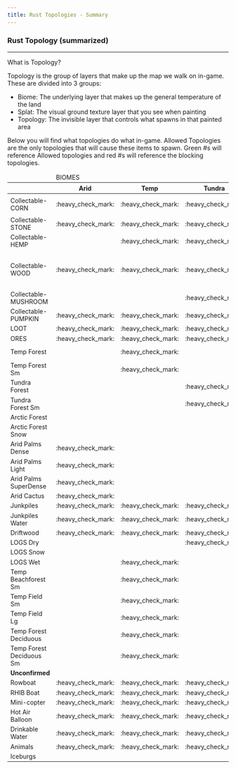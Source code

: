 ```yaml
---
title: Rust Topologies - Summary 
---
```


<h3>Rust Topology (summarized)</h3>
<hr>
<p>What is Topology?</p>
<p>Topology is the group of layers that make up the map we walk on in-game. These are divided into 3 groups:</p>
<ul>
   <li>Biome: The underlying layer that makes up the general temperature of the land</li>
   <li>Splat: The visual ground texture layer that you see when painting</li>
   <li>Topology: The invisible layer that controls what spawns in that painted area</li>
</ul>
<p>Below you will find what topologies do what in-game.  Allowed Topologies are the only topologies that will cause these items to spawn. Green #s will reference Allowed topologies and red #s will reference the blocking topologies.</p>
<table>
<thead>
<tr>
   <td>&nbsp;</td>
   <td colspan="4">BIOMES</td>
   <td colspan="8">SPLAT</td>
   <td>TOPOLOGY</td>
   </tr>
<tr class="header">
   <th></th>
   <th>Arid</th>
   <th>Temp</th>
   <th>Tundra</th>
   <th>Arctic</th>
   <th>Dirt</th>
   <th>Snow</th>
    <th>Sand</th>
   <th>Rock</th>
   <th>Grass</th>
   <th>Forest</th>
   <th>Stones</th>
   <th>Gravel</th>
   <th><span style="color:green">Allowed</span>/<span style="color:red">Blocked</span></th>
</tr>
</thead>
<tbody>
 <tr >
  <td>Collectable-CORN</td>
  <td markdown="span">:heavy_check_mark:</td>
  <td markdown="span">:heavy_check_mark:</td>
  <td markdown="span">:heavy_check_mark:</td>
  <td markdown="span"></td>
  <td markdown="span"></td>
  <td markdown="span"></td>
  <td markdown="span"></td>
  <td markdown="span"></td>
  <td markdown="span">:heavy_check_mark:</td>
  <td markdown="span">:heavy_check_mark:</td>
  <td markdown="span"></td>
  <td markdown="span"></td>
  <td markdown="span">Riverside,Lakeside<span style="color:green;font-size: large; font-family: 'Wingdings 2'">&#117;&#118;</span><span style="color:red;font-size: large;font-family: 'Wingdings 2'">&#120;&#123;&#124;&#125;</span><img src="wiki/images/11b.png"></td>
 </tr>
<tr >
  <td>Collectable-STONE</td>
  <td markdown="span">:heavy_check_mark:</td>
  <td markdown="span">:heavy_check_mark:</td>
  <td markdown="span">:heavy_check_mark:</td>
  <td markdown="span"></td>
  <td markdown="span">:heavy_check_mark:</td>
  <td markdown="span">:heavy_check_mark:</td>
  <td markdown="span">:heavy_check_mark:</td>
  <td markdown="span"></td>
  <td markdown="span">:heavy_check_mark:</td>
  <td markdown="span">:heavy_check_mark:</td>
  <td markdown="span"></td>
  <td markdown="span"></td>
  <td markdown="span">Field, Forest</td>
 </tr>
 <tr >
  <td>Collectable-HEMP</td>
  <td markdown="span"></td>
  <td markdown="span">:heavy_check_mark:</td>
  <td markdown="span">:heavy_check_mark:</td>
  <td markdown="span"></td>
  <td markdown="span">:heavy_check_mark:</td>
  <td markdown="span"></td>
  <td markdown="span"></td>
  <td markdown="span"></td>
  <td markdown="span">:heavy_check_mark:</td>
  <td markdown="span">:heavy_check_mark:</td>
  <td markdown="span"></td>
  <td markdown="span"></td>
  <td markdown="span">Field,Forest</td>
 </tr>
 <tr >
  <td >Collectable-WOOD</td>
  <td markdown="span">:heavy_check_mark:</td>
  <td markdown="span">:heavy_check_mark:</td>
  <td markdown="span">:heavy_check_mark:</td>
  <td markdown="span"></td>
  <td markdown="span"></td>
  <td markdown="span"></td>
  <td markdown="span"></td>
  <td markdown="span"></td>
  <td markdown="span">:heavy_check_mark:</td>
  <td markdown="span">:heavy_check_mark:</td>
  <td markdown="span"></td>
  <td markdown="span"></td>
  <td markdown="span">Field, Cliff, Beachside,<br>Forestside, Forest, Oceanside,<br>Riverside, Lakeside, Cliffside</td>
 </tr>
 <tr>
 <td>Collectable-MUSHROOM</td>
  <td markdown="span"></td>
  <td markdown="span"></td>
  <td markdown="span">:heavy_check_mark:</td>
  <td markdown="span"></td>
  <td markdown="span"></td>
  <td markdown="span"></td>
  <td markdown="span"></td>
  <td markdown="span"></td>
  <td markdown="span"></td>
  <td markdown="span">:heavy_check_mark:</td>
  <td markdown="span"></td>
  <td markdown="span"></td>
  <td markdown="span">Forest</td>
  
 </tr>
 <tr >
  <td>Collectable-PUMPKIN</td>
  <td markdown="span">:heavy_check_mark:</td>
  <td markdown="span">:heavy_check_mark:</td>
  <td markdown="span">:heavy_check_mark:</td>
  <td markdown="span"></td>
  <td markdown="span"></td>
  <td markdown="span"></td>
  <td markdown="span"></td>
  <td markdown="span"></td>
  <td markdown="span">:heavy_check_mark:</td>
  <td markdown="span">:heavy_check_mark:</td>
  <td markdown="span"></td>
  <td markdown="span"></td>
  <td markdown="span">Riverside, Lakeside</td>
 </tr>
 <tr >
  <td>LOOT</td>
  <td markdown="span">:heavy_check_mark:</td>
  <td markdown="span">:heavy_check_mark:</td>
  <td markdown="span">:heavy_check_mark:</td>
  <td markdown="span">:heavy_check_mark:</td>
  <td markdown="span">:heavy_check_mark:</td>
  <td markdown="span">:heavy_check_mark:</td>
  <td markdown="span">:heavy_check_mark:</td>
  <td markdown="span">:heavy_check_mark:</td>
  <td markdown="span">:heavy_check_mark:</td>
  <td markdown="span">:heavy_check_mark:</td>
  <td markdown="span">:heavy_check_mark:</td>
  <td markdown="span">:heavy_check_mark:</td>
  <td markdown="span">Monument</td>
 </tr>
<tr >
  <td>ORES</td>
  <td markdown="span">:heavy_check_mark:</td>
  <td markdown="span">:heavy_check_mark:</td>
  <td markdown="span">:heavy_check_mark:</td>
  <td markdown="span">:heavy_check_mark:</td>
  <td markdown="span">:heavy_check_mark:</td>
  <td markdown="span">:heavy_check_mark:</td>
  <td markdown="span">:heavy_check_mark:</td>
  <td markdown="span">:heavy_check_mark:</td>
  <td markdown="span">:heavy_check_mark:</td>
  <td markdown="span">:heavy_check_mark:</td>
  <td markdown="span">:heavy_check_mark:</td>
  <td markdown="span">:heavy_check_mark:</td>
  <td markdown="span">Decor, Cliffside, Clutter</td>
 </tr>
 <tr >
  <td>Temp Forest</td>
  <td markdown="span"></td>
  <td markdown="span">:heavy_check_mark:</td>
  <td markdown="span"></td>
  <td markdown="span"></td>
  <td markdown="span"></td>
  <td markdown="span"></td>
  <td markdown="span"></td>
  <td markdown="span"></td>
  <td markdown="span">:heavy_check_mark:</td>
  <td markdown="span">:heavy_check_mark:</td>
  <td markdown="span"></td>
  <td markdown="span"></td>
  <td markdown="span">Forest, Decor, Cliffside<br>Clutter</td>
 </tr>
 <tr >
  <td>Temp Forest Sm</td>
  <td markdown="span"></td>
  <td markdown="span">:heavy_check_mark:</td>
  <td markdown="span"></td>
  <td markdown="span"></td>
  <td markdown="span"></td>
  <td markdown="span"></td>
  <td markdown="span"></td>
  <td markdown="span"></td>
  <td markdown="span">:heavy_check_mark:</td>
  <td markdown="span">:heavy_check_mark:</td>
  <td markdown="span"></td>
  <td markdown="span"></td>
  <td markdown="span">Forest, Decor, Cliffside<br>Clutter</td>
 </tr>
<tr >
  <td>Tundra Forest</td>
  <td markdown="span"></td>
  <td markdown="span"></td>
  <td markdown="span">:heavy_check_mark:</td>
  <td markdown="span"></td>
  <td markdown="span"></td>
  <td markdown="span"></td>
  <td markdown="span"></td>
  <td markdown="span"></td>
  <td markdown="span"></td>
  <td markdown="span">:heavy_check_mark:</td>
  <td markdown="span"></td>
  <td markdown="span"></td>
 <td markdown="span">Forest, Decor, Cliffside<br>Clutter</td> 
 </tr>
 <tr >
  <td>Tundra Forest Sm</td>
  <td markdown="span"></td>
  <td markdown="span"></td>
  <td markdown="span">:heavy_check_mark:</td>
  <td markdown="span"></td>
  <td markdown="span"></td>
  <td markdown="span"></td>
  <td markdown="span"></td>
  <td markdown="span"></td>
  <td markdown="span">:heavy_check_mark:</td>
  <td markdown="span">:heavy_check_mark:</td>
  <td markdown="span"></td>
  <td markdown="span"></td>
 <td markdown="span">Forest, Decor, Cliffside<br>Clutter</td>
 </tr>
<tr >
  <td>Arctic Forest</td>
  <td markdown="span"></td>
  <td markdown="span"></td>
  <td markdown="span"></td>
  <td markdown="span">:heavy_check_mark:</td>
  <td markdown="span"></td>
  <td markdown="span"></td>
  <td markdown="span"></td>
  <td markdown="span"></td>
  <td markdown="span">:heavy_check_mark:</td>
  <td markdown="span"></td>
  <td markdown="span"></td>
  <td markdown="span"></td>
  <td markdown="span">Field, Cliffside</td>
 </tr>
 <tr >
  <td>Arctic Forest Snow</td>
  <td markdown="span"></td>
  <td markdown="span"></td>
  <td markdown="span"></td>
  <td markdown="span">:heavy_check_mark:</td>
  <td markdown="span"></td>
  <td markdown="span"></td>
  <td markdown="span"></td>
  <td markdown="span"></td>
  <td markdown="span"></td>
  <td markdown="span">:heavy_check_mark:</td>
  <td markdown="span"></td>
  <td markdown="span"></td>
  <td markdown="span">Forest</td>
  
 </tr>
 <tr >
  <td>Arid Palms Dense</td>
  <td markdown="span">:heavy_check_mark:</td>
  <td markdown="span"></td>
  <td markdown="span"></td>
  <td markdown="span"></td>
  <td markdown="span"></td>
  <td markdown="span"></td>
  <td markdown="span">:heavy_check_mark:</td>
  <td markdown="span"></td>
  <td markdown="span">:heavy_check_mark:</td>
  <td markdown="span"></td>
  <td markdown="span"></td>
  <td markdown="span"></td>
  <td markdown="span">Field, Beachside, River<br>Riverside, Lake, Lakeside</td>
 </tr>
 <tr >
  <td>Arid Palms Light</td>
  <td markdown="span">:heavy_check_mark:</td>
  <td markdown="span"></td>
  <td markdown="span"></td>
  <td markdown="span"></td>
  <td markdown="span"></td>
  <td markdown="span"></td>
  <td markdown="span"></td>
  <td markdown="span"></td>
  <td markdown="span">:heavy_check_mark:</td>
  <td markdown="span"></td>
  <td markdown="span"></td>
  <td markdown="span"></td>
  <td markdown="span">Field, Beachside, River<br>Riverside, Lake, Lakeside</td>
 
 </tr>
<tr>
 <td>Arid Palms SuperDense</td>
  <td markdown="span">:heavy_check_mark:</td>
  <td markdown="span"></td>
  <td markdown="span"></td>
  <td markdown="span"></td>
  <td markdown="span"></td>
  <td markdown="span"></td>
  <td markdown="span"></td>
  <td markdown="span"></td>
  <td markdown="span"></td>
  <td markdown="span">:heavy_check_mark:</td>
  <td markdown="span"></td>
  <td markdown="span"></td>
   <td markdown="span">Beachside, Forest, Lakeside, Cliffside</td>
 </tr>
<tr>
 <td>Arid Cactus</td>
  <td markdown="span">:heavy_check_mark:</td>
  <td markdown="span"></td>
  <td markdown="span"></td>
  <td markdown="span"></td>
  <td markdown="span">:heavy_check_mark:</td>
  <td markdown="span"></td>
  <td markdown="span">:heavy_check_mark:</td>
  <td markdown="span"></td>
  <td markdown="span"></td>
  <td markdown="span"></td>
  <td markdown="span"></td>
  <td markdown="span"></td>
  <td markdown="span">Field</td>
  
 </tr>
<tr>
 <td>Junkpiles</td>
  <td markdown="span">:heavy_check_mark:</td>
  <td markdown="span">:heavy_check_mark:</td>
  <td markdown="span">:heavy_check_mark:</td>
  <td markdown="span">:heavy_check_mark:</td>
  <td markdown="span">:heavy_check_mark:</td>
  <td markdown="span">:heavy_check_mark:</td>
  <td markdown="span">:heavy_check_mark:</td>
  <td markdown="span">:heavy_check_mark:</td>
  <td markdown="span">:heavy_check_mark:</td>
  <td markdown="span">:heavy_check_mark:</td>
  <td markdown="span">:heavy_check_mark:</td>
  <td markdown="span">:heavy_check_mark:</td>
   <td markdown="span">Roadside, Powerline</td>
 </tr>
<tr>
 <td>Junkpiles Water</td>
  <td markdown="span">:heavy_check_mark:</td>
  <td markdown="span">:heavy_check_mark:</td>
  <td markdown="span">:heavy_check_mark:</td>
  <td markdown="span"></td>
  <td markdown="span">:heavy_check_mark:</td>
  <td markdown="span">:heavy_check_mark:</td>
  <td markdown="span">:heavy_check_mark:</td>
  <td markdown="span">:heavy_check_mark:</td>
  <td markdown="span">:heavy_check_mark:</td>
  <td markdown="span">:heavy_check_mark:</td>
  <td markdown="span">:heavy_check_mark:</td>
  <td markdown="span">:heavy_check_mark:</td>
  <td markdown="span">Offshore</td>
  
 </tr>
<tr>
 <td>Driftwood</td>
  <td markdown="span">:heavy_check_mark:</td>
  <td markdown="span">:heavy_check_mark:</td>
  <td markdown="span">:heavy_check_mark:</td>
  <td markdown="span">:heavy_check_mark:</td>
  <td markdown="span">:heavy_check_mark:</td>
  <td markdown="span">:heavy_check_mark:</td>
  <td markdown="span">:heavy_check_mark:</td>
  <td markdown="span">:heavy_check_mark:</td>
  <td markdown="span">:heavy_check_mark:</td>
  <td markdown="span">:heavy_check_mark:</td>
  <td markdown="span">:heavy_check_mark:</td>
  <td markdown="span">:heavy_check_mark:</td>
  <td markdown="span">Beach</td>
 
 </tr>
<tr>
 <td>LOGS Dry</td>
  <td markdown="span"></td>
  <td markdown="span"></td>
  <td markdown="span">:heavy_check_mark:</td>
  <td markdown="span"></td>
  <td markdown="span">:heavy_check_mark:</td>
  <td markdown="span">:heavy_check_mark:</td>
  <td markdown="span">:heavy_check_mark:</td>
  <td markdown="span">:heavy_check_mark:</td>
  <td markdown="span">:heavy_check_mark:</td>
  <td markdown="span">:heavy_check_mark:</td>
  <td markdown="span">:heavy_check_mark:</td>
  <td markdown="span">:heavy_check_mark:</td>
  <td markdown="span">Forest, Forestside</td>
 </tr>
<tr>
 <td>LOGS Snow</td>
  <td markdown="span"></td>
  <td markdown="span"></td>
  <td markdown="span"></td>
  <td markdown="span">:heavy_check_mark:</td>
  <td markdown="span"></td>
  <td markdown="span">:heavy_check_mark:</td>
  <td markdown="span"></td>
  <td markdown="span"></td>
  <td markdown="span"></td>
  <td markdown="span"></td>
  <td markdown="span"></td>
  <td markdown="span"></td>
   <td markdown="span">Forest, Forestside</td>
 
 </tr>
<tr>
 <td>LOGS Wet</td>
  <td markdown="span"></td>
  <td markdown="span">:heavy_check_mark:</td>
  <td markdown="span"></td>
  <td markdown="span"></td>
  <td markdown="span">:heavy_check_mark:</td>
  <td markdown="span">:heavy_check_mark:</td>
  <td markdown="span">:heavy_check_mark:</td>
  <td markdown="span">:heavy_check_mark:</td>
  <td markdown="span">:heavy_check_mark:</td>
  <td markdown="span">:heavy_check_mark:</td>
  <td markdown="span">:heavy_check_mark:</td>
  <td markdown="span">:heavy_check_mark:</td>
    <td markdown="span">Forest, Forestside</td>
  
 </tr>
<tr>
 <td>Temp Beachforest Sm</td>
  <td markdown="span"></td>
  <td markdown="span">:heavy_check_mark:</td>
  <td markdown="span"></td>
  <td markdown="span"></td>
  <td markdown="span"></td>
  <td markdown="span"></td>
  <td markdown="span"></td>
  <td markdown="span"></td>
  <td markdown="span">:heavy_check_mark:</td>
  <td markdown="span"></td>
  <td markdown="span"></td>
  <td markdown="span"></td>
  <td markdown="span">Beachside, Riverside, Lakeside</td>
 </tr>
<tr>
 <td>Temp Field Sm</td>
  <td markdown="span"></td>
  <td markdown="span">:heavy_check_mark:</td>
  <td markdown="span"></td>
  <td markdown="span"></td>
  <td markdown="span"></td>
  <td markdown="span"></td>
  <td markdown="span"></td>
  <td markdown="span"></td>
  <td markdown="span">:heavy_check_mark:</td>
  <td markdown="span"></td>
  <td markdown="span"></td>
  <td markdown="span"></td>
  <td markdown="span">Field, Cliffside</td>
  </tr>
<tr>
 <td>Temp Field Lg</td>
  <td markdown="span"></td>
  <td markdown="span">:heavy_check_mark:</td>
  <td markdown="span"></td>
  <td markdown="span"></td>
  <td markdown="span"></td>
  <td markdown="span"></td>
  <td markdown="span"></td>
  <td markdown="span"></td>
  <td markdown="span">:heavy_check_mark:</td>
  <td markdown="span"></td>
  <td markdown="span"></td>
  <td markdown="span"></td>
  <td markdown="span">Field, Decor, Cliffside, Hilltop</td>
 </tr>
<tr>
 <td>Temp Forest Deciduous</td>
  <td markdown="span"></td>
  <td markdown="span">:heavy_check_mark:</td>
  <td markdown="span"></td>
  <td markdown="span"></td>
  <td markdown="span"></td>
  <td markdown="span"></td>
  <td markdown="span"></td>
  <td markdown="span"></td>
  <td markdown="span">:heavy_check_mark:</td>
  <td markdown="span"></td>
  <td markdown="span"></td>
  <td markdown="span"></td>
  <td markdown="span">Forest, Decor, Cliffside, Clutter</td>
 </tr>
 <tr><td>Temp Forest Deciduous Sm</td>
  <td markdown="span"></td>
  <td markdown="span">:heavy_check_mark:</td>
  <td markdown="span"></td>
  <td markdown="span"></td>
  <td markdown="span"></td>
  <td markdown="span"></td>
  <td markdown="span"></td>
  <td markdown="span"></td>
  <td markdown="span">:heavy_check_mark:</td>
  <td markdown="span">:heavy_check_mark:</td>
  <td markdown="span"></td>
  <td markdown="span"></td>
  <td markdown="span">Forest, Decor, Cliffside, Clutter</td>
 </tr>
 <tr>
   <td><b>Unconfirmed</b></td>
  </tr>
 <tr>
<td>Rowboat</td>
  <td markdown="span">:heavy_check_mark:</td>
  <td markdown="span">:heavy_check_mark:</td>
  <td markdown="span">:heavy_check_mark:</td>
  <td markdown="span">:heavy_check_mark:</td>
  <td markdown="span">&nbsp;</td>
  <td markdown="span">&nbsp;</td>
  <td markdown="span">&nbsp;</td>
  <td markdown="span">&nbsp;</td>
  <td markdown="span">&nbsp;</td>
  <td markdown="span">&nbsp;</td>
  <td markdown="span">&nbsp;</td>
  <td markdown="span">&nbsp;</td>
  <td markdown="span">Beachside, Oceanside</td>
  
 </tr>
 <tr>
<td>RHIB Boat</td>
  <td markdown="span">:heavy_check_mark:</td>
  <td markdown="span">:heavy_check_mark:</td>
  <td markdown="span">:heavy_check_mark:</td>
  <td markdown="span">:heavy_check_mark:</td>
  <td markdown="span">&nbsp;</td>
  <td markdown="span">&nbsp;</td>
  <td markdown="span">&nbsp;</td>
  <td markdown="span">&nbsp;</td>
  <td markdown="span">&nbsp;</td>
  <td markdown="span">&nbsp;</td>
  <td markdown="span">&nbsp;</td>
  <td markdown="span">&nbsp;</td>
  <td markdown="span">Offshore</td>
  
 </tr>
 <tr><td>Mini-copter</td>
  <td markdown="span">:heavy_check_mark:</td>
  <td markdown="span">:heavy_check_mark:</td>
  <td markdown="span">:heavy_check_mark:</td>
  <td markdown="span">:heavy_check_mark:</td>
  <td markdown="span">&nbsp;</td>
  <td markdown="span">&nbsp;</td>
  <td markdown="span">&nbsp;</td>
  <td markdown="span">&nbsp;</td>
  <td markdown="span">&nbsp;</td>
  <td markdown="span">&nbsp;</td>
  <td markdown="span">&nbsp;</td>
  <td markdown="span">&nbsp;</td>
  <td markdown="span">Roadside</td>
 
 </tr>
 <tr><td>Hot Air Balloon</td>
  <td markdown="span">:heavy_check_mark:</td>
  <td markdown="span">:heavy_check_mark:</td>
  <td markdown="span">:heavy_check_mark:</td>
  <td markdown="span">:heavy_check_mark:</td>
  <td markdown="span">&nbsp;</td>
  <td markdown="span">&nbsp;</td>
  <td markdown="span">&nbsp;</td>
  <td markdown="span">&nbsp;</td>
  <td markdown="span">&nbsp;</td>
  <td markdown="span">&nbsp;</td>
  <td markdown="span">&nbsp;</td>
  <td markdown="span">&nbsp;</td>
  <td markdown="span">Field</td>
 
 </tr>
 <tr><td>Drinkable Water</td>
  <td markdown="span">:heavy_check_mark:</td>
  <td markdown="span">:heavy_check_mark:</td>
  <td markdown="span">:heavy_check_mark:</td>
  <td markdown="span">:heavy_check_mark:</td>
  <td markdown="span">&nbsp;</td>
  <td markdown="span">&nbsp;</td>
  <td markdown="span">&nbsp;</td>
  <td markdown="span">&nbsp;</td>
  <td markdown="span">&nbsp;</td>
  <td markdown="span">&nbsp;</td>
  <td markdown="span">&nbsp;</td>
  <td markdown="span">&nbsp;</td>
  <td markdown="span">River, Lake</td>
 </tr>
 <tr><td>Animals</td>
  <td markdown="span">:heavy_check_mark:</td>
  <td markdown="span">:heavy_check_mark:</td>
  <td markdown="span">:heavy_check_mark:</td>
  <td markdown="span">:heavy_check_mark:</td>
  <td markdown="span">&nbsp;</td>
  <td markdown="span">&nbsp;</td>
  <td markdown="span">&nbsp;</td>
  <td markdown="span">&nbsp;</td>
  <td markdown="span">&nbsp;</td>
  <td markdown="span">&nbsp;</td>
  <td markdown="span">&nbsp;</td>
  <td markdown="span">&nbsp;</td>
  <td markdown="span">Mainland</td>
 </tr>
 <tr><td>Iceburgs</td>
  <td markdown="span"></td>
  <td markdown="span"></td>
  <td markdown="span"></td>
  <td markdown="span">:heavy_check_mark:</td>
  <td markdown="span">&nbsp;</td>
  <td markdown="span">&nbsp;</td>
  <td markdown="span">&nbsp;</td>
  <td markdown="span">&nbsp;</td>
  <td markdown="span">&nbsp;</td>
  <td markdown="span">&nbsp;</td>
  <td markdown="span">&nbsp;</td>
  <td markdown="span">&nbsp;</td>
  <td markdown="span">Ocean, Offshore</td>
 </tr>

</tbody>
</table>
